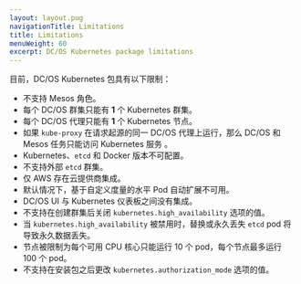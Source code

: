 ```yaml
---
layout: layout.pug
navigationTitle: Limitations
title: Limitations
menuWeight: 60
excerpt: DC/OS Kubernetes package limitations
---
```


<!-- This source repo for this topic is https://github.com/mesosphere/dcos-kubernetes -->


目前，DC/OS Kubernetes 包具有以下限制：

* 不支持 Mesos 角色。
* 每个 DC/OS 群集只能有 **1** 个 Kubernetes 群集。
* 每个 DC/OS 代理只能有 **1** 个 Kubernetes 节点。
* 如果 `kube-proxy` 在请求起源的同一 DC/OS 代理上运行，那么 DC/OS 和 Mesos 任务只能访问 Kubernetes 服务 。
* Kubernetes、`etcd` 和 Docker 版本不可配置。
* 不支持外部 `etcd` 群集。
* 仅 AWS 存在云提供商集成。
* 默认情况下，基于自定义度量的水平 Pod 自动扩展不可用。
* DC/OS UI 与 Kubernetes 仪表板之间没有集成。
* 不支持在创建群集后关闭 `kubernetes.high_availability` 
 选项的值。
* 当 `kubernetes.high_availability` 被禁用时，替换或永久丢失 `etcd` pod 将导致永久数据丢失。
* 节点被限制为每个可用 CPU 核心只能运行 10 个 pod，每个节点最多运行 100 个 pod。
* 不支持在安装包之后更改 `kubernetes.authorization_mode` 选项的值。
